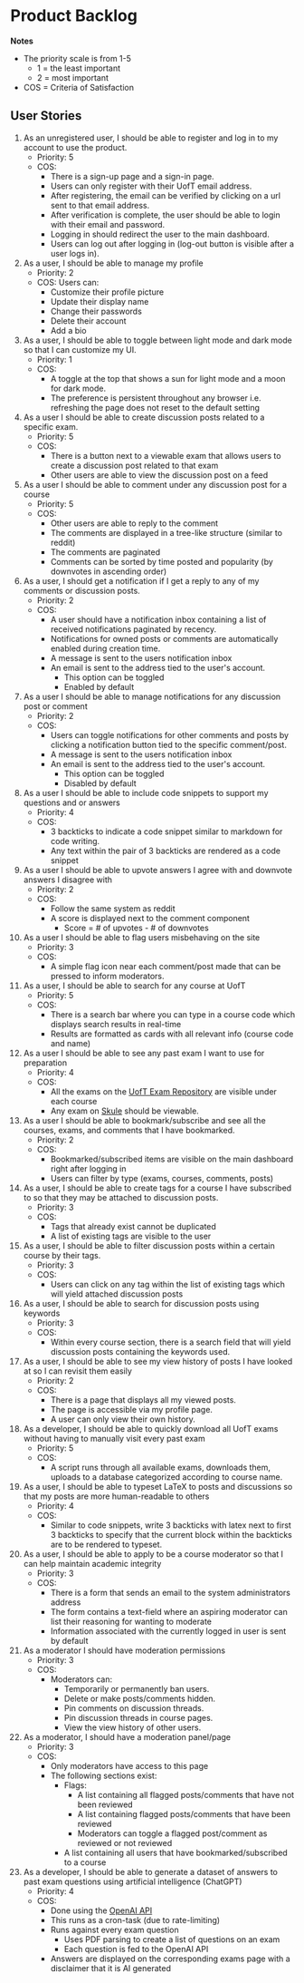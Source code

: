 # Product Backlog

**Notes**
* The priority scale is from 1-5
  * 1 = the least important
  * 2 = most important
* COS = Criteria of Satisfaction
## User Stories

1. As an unregistered user, I should be able to register and log in to my account to use the product.
   * Priority: 5
   * COS:
     * There is a sign-up page and a sign-in page. 
     * Users can only register with their UofT email address. 
     * After registering, the email can be verified by clicking on a url sent to that email address. 
     * After verification is complete, the user should be able to login with their email and password. 
     * Logging in should redirect the user to the main dashboard.
     * Users can log out after logging in (log-out button is visible after a user logs in).
2. As a user, I should be able to manage my profile
   * Priority: 2
   * COS: Users can:
     * Customize their profile picture
     * Update their display name
     * Change their passwords
     * Delete their account
     * Add a bio
3. As a user, I should be able to toggle between light mode and dark mode so that I can customize my UI.
   * Priority: 1
   * COS:
     * A toggle at the top that shows a sun for light mode and a moon for dark mode.
     * The preference is persistent throughout any browser i.e. refreshing the page does not reset to the default setting
4. As a user I should be able to create discussion posts related to a specific exam.
   * Priority: 5
   * COS:
     * There is a button next to a viewable exam that allows users to create a discussion post related to that exam
     * Other users are able to view the discussion post on a feed
5. As a user I should be able to comment under any discussion post for a course
    * Priority: 5 
    * COS:
      * Other users are able to reply to the comment
      * The comments are displayed in a tree-like structure (similar to reddit)
      * The comments are paginated
      * Comments can be sorted by time posted and popularity (by downvotes in ascending order)
6. As a user, I should get a notification if I get a reply to any of my comments or discussion posts.
   * Priority: 2
   * COS:
     * A user should have a notification inbox containing a list of received notifications paginated by recency.
     * Notifications for owned posts or comments are automatically enabled during creation time.
     * A message is sent to the users notification inbox
     * An email is sent to the address tied to the user's account.
       * This option can be toggled
       * Enabled by default
7. As a user I should be able to manage notifications for any discussion post or comment
   * Priority: 2
   * COS:
     * Users can toggle notifications for other comments and posts by clicking a notification button tied to the specific comment/post.
     * A message is sent to the users notification inbox
     * An email is sent to the address tied to the user's account.
       * This option can be toggled
       * Disabled by default
8. As a user I should be able to include code snippets to support my questions and or answers
   * Priority: 4
   * COS:
     * 3 backticks to indicate a code snippet similar to markdown for code writing.
     * Any text within the pair of 3 backticks are rendered as a code snippet
9. As a user I should be able to upvote answers I agree with and downvote answers I disagree with
    * Priority: 2
    * COS:
      * Follow the same system as reddit
      * A score is displayed next to the comment component
        * Score = # of upvotes - # of downvotes
10. As a user I should be able to flag users misbehaving on the site
    * Priority: 3
    * COS:
      * A simple flag icon near each comment/post made that can be pressed to inform moderators.
11. As a user, I should be able to search for any course at UofT
    * Priority: 5
    * COS:
      * There is a search bar where you can type in a course code which displays search results in real-time
      * Results are formatted as cards with all relevant info (course code and name)
12. As a user I should be able to see any past exam I want to use for preparation
    * Priority: 4
    * COS:
      * All the exams on the [UofT Exam Repository](https://login.library.utoronto.ca/index.php?url=https://exams.library.utoronto.ca) are visible under each course
      * Any exam on [Skule](https://skule.ca/past_exams) should be viewable.
13. As a user I should be able to bookmark/subscribe and see all the courses, exams, and comments that I have bookmarked.
    * Priority: 2
    * COS:
      * Bookmarked/subscribed items are visible on the main dashboard right after logging in
      * Users can filter by type (exams, courses, comments, posts)
14. As a user, I should be able to create tags for a course I have subscribed to so that they may be attached to discussion posts.
    * Priority: 3
    * COS:
      * Tags that already exist cannot be duplicated
      * A list of existing tags are visible to the user
15. As a user, I should be able to filter discussion posts within a certain course by their tags.
    * Priority: 3
    * COS:
      * Users can click on any tag within the list of existing tags which will yield attached discussion posts 
16. As a user, I should be able to search for discussion posts using keywords
    * Priority: 3
    * COS:
      * Within every course section, there is a search field that will yield discussion posts containing the keywords used.
17. As a user, I should be able to see my view history of posts I have looked at so I can revisit them easily
    * Priority: 2
    * COS:
      * There is a page that displays all my viewed posts. 
      * The page is accessible via my profile page. 
      * A user can only view their own history.
18. As a developer, I should be able to quickly download all UofT exams without having to manually visit every past exam
    * Priority: 5
    * COS:
      * A script runs through all available exams, downloads them, uploads to a database categorized according to course name.
19. As a user, I should be able to typeset LaTeX to posts and discussions so that my posts are more human-readable to others
    * Priority: 4
    * COS:
      * Similar to code snippets, write 3 backticks with latex next to first 3 backticks to specify that the current block within the backticks are to be rendered to typeset.
20. As a user, I should be able to apply to be a course moderator so that I can help maintain academic integrity
    * Priority: 3
    * COS:
      * There is a form that sends an email to the system administrators address
      * The form contains a text-field where an aspiring moderator can list their reasoning for wanting to moderate
      * Information associated with the currently logged in user is sent by default
21. As a moderator I should have moderation permissions
    * Priority: 3
    * COS:
      * Moderators can:
        * Temporarily or permanently ban users. 
        * Delete or make posts/comments hidden. 
        * Pin comments on discussion threads. 
        * Pin discussion threads in course pages. 
        * View the view history of other users.
22. As a moderator, I should have a moderation panel/page
    * Priority: 3
    * COS:
      * Only moderators have access to this page
      * The following sections exist:
        * Flags:
          * A list containing all flagged posts/comments that have not been reviewed
          * A list containing flagged posts/comments that have been reviewed
          * Moderators can toggle a flagged post/comment as reviewed or not reviewed
        * A list containing all users that have bookmarked/subscribed to a course
23. As a developer, I should be able to generate a dataset of answers to past exam questions using artificial intelligence (ChatGPT)
    * Priority: 4
    * COS:
      * Done using the [OpenAI API](https://beta.openai.com/docs/introduction)
      * This runs as a cron-task (due to rate-limiting)
      * Runs against every exam question
        * Uses PDF parsing to create a list of questions on an exam
        * Each question is fed to the OpenAI API
      * Answers are displayed on the corresponding exams page with a disclaimer that it is AI generated